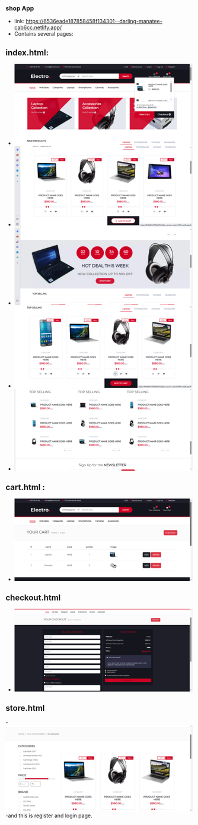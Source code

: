 ### shop App
- link: https://6536eade187858458f134301--darling-manatee-cab6cc.netlify.app/
- Contains several pages:
## index.html:
- <img src="img/index_1.png">
- <img src="img/index_2.png">
- <img src="img/index_3).png" >
- <img src="img/index_4.png" >
- <img src="img/index_5.png" >
## cart.html :
- <img src="img/cart.png">
## checkout.html
- <img src="img/checkout.png">
## store.html 
-<img src="img/store.png">
-and this is register and  login page. 
